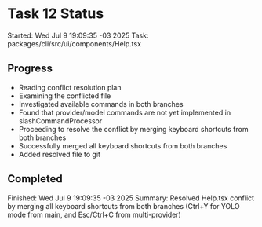 # Task 12 Status

Started: Wed Jul 9 19:09:35 -03 2025
Task: packages/cli/src/ui/components/Help.tsx

## Progress

- Reading conflict resolution plan
- Examining the conflicted file
- Investigated available commands in both branches
- Found that provider/model commands are not yet implemented in slashCommandProcessor
- Proceeding to resolve the conflict by merging keyboard shortcuts from both branches
- Successfully merged all keyboard shortcuts from both branches
- Added resolved file to git

## Completed

Finished: Wed Jul 9 19:09:35 -03 2025
Summary: Resolved Help.tsx conflict by merging all keyboard shortcuts from both branches (Ctrl+Y for YOLO mode from main, and Esc/Ctrl+C from multi-provider)
